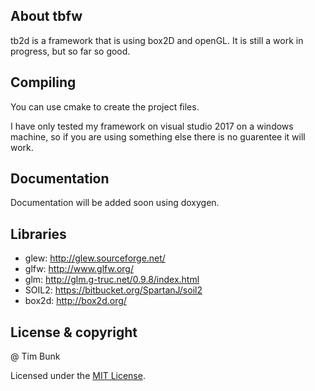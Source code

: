 ## About tbfw

tb2d is a framework that is using box2D and openGL. It is still a work in progress, but so far so good.

## Compiling

You can use cmake to create the project files.

I have only tested my framework on visual studio 2017 on a windows machine, so if you are using something else there is no guarentee it will work.

## Documentation

Documentation will be added soon using doxygen.

## Libraries

- glew: <http://glew.sourceforge.net/>
- glfw: <http://www.glfw.org/>
- glm: <http://glm.g-truc.net/0.9.8/index.html>
- SOIL2: <https://bitbucket.org/SpartanJ/soil2>
- box2d: <http://box2d.org/>

## License & copyright

@ Tim Bunk

Licensed under the [MIT License](LICENSE).
